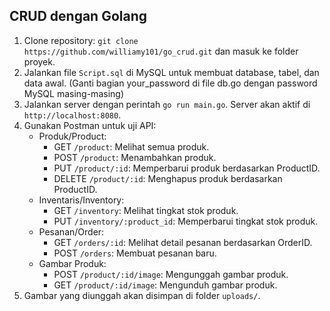 ## CRUD dengan Golang

1. Clone repository: `git clone https://github.com/williamy101/go_crud.git` dan masuk ke folder proyek.
2. Jalankan file `Script.sql` di MySQL untuk membuat database, tabel, dan data awal. (Ganti bagian your_password di file db.go dengan password MySQL masing-masing)
3. Jalankan server dengan perintah `go run main.go`. Server akan aktif di `http://localhost:8080`.
4. Gunakan Postman untuk uji API:
   - Produk/Product:
     - GET `/product`: Melihat semua produk.
     - POST `/product`: Menambahkan produk.
     - PUT `/product/:id`: Memperbarui produk berdasarkan ProductID.
     - DELETE `/product/:id`: Menghapus produk berdasarkan ProductID.
   - Inventaris/Inventory:
     - GET `/inventory`: Melihat tingkat stok produk.
     - PUT `/inventory/:product_id`: Memperbarui tingkat stok produk.
   - Pesanan/Order:
     - GET `/orders/:id`: Melihat detail pesanan berdasarkan OrderID.
     - POST `/orders`: Membuat pesanan baru.
   - Gambar Produk:
     - POST `/product/:id/image`: Mengunggah gambar produk.
     - GET `/product/:id/image`: Mengunduh gambar produk.
5. Gambar yang diunggah akan disimpan di folder `uploads/`.
